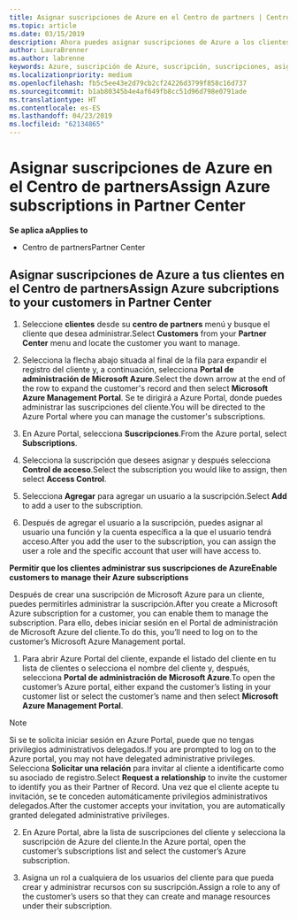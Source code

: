 ```yaml
---
title: Asignar suscripciones de Azure en el Centro de partners | Centro de partners
ms.topic: article
ms.date: 03/15/2019
description: Ahora puedes asignar suscripciones de Azure a los clientes en el Centro de partners. También puedes permitirles que administren las suscripciones por sí mismos.
author: LauraBrenner
ms.author: labrenne
keywords: Azure, suscripción de Azure, suscripción, suscripciones, asignar suscripción, administrar suscripción de azure
ms.localizationpriority: medium
ms.openlocfilehash: fb5c5ee43e2d79cb2cf24226d3799f858c16d737
ms.sourcegitcommit: b1ab80345b4e4af649fb8cc51d96d798e0791ade
ms.translationtype: HT
ms.contentlocale: es-ES
ms.lasthandoff: 04/23/2019
ms.locfileid: "62134865"
---
```

# <a name="assign-azure-subscriptions-in-partner-center"></a><span data-ttu-id="d2f13-104">Asignar suscripciones de Azure en el Centro de partners</span><span class="sxs-lookup"><span data-stu-id="d2f13-104">Assign Azure subscriptions in Partner Center</span></span>

<span data-ttu-id="d2f13-105">**Se aplica a**</span><span class="sxs-lookup"><span data-stu-id="d2f13-105">**Applies to**</span></span>

-  <span data-ttu-id="d2f13-106">Centro de partners</span><span class="sxs-lookup"><span data-stu-id="d2f13-106">Partner Center</span></span>
 
## <a name="assign-azure-subcriptions-to-your-customers-in-partner-center"></a><span data-ttu-id="d2f13-107">Asignar suscripciones de Azure a tus clientes en el Centro de partners</span><span class="sxs-lookup"><span data-stu-id="d2f13-107">Assign Azure subcriptions to your customers in Partner Center</span></span>

1. <span data-ttu-id="d2f13-108">Seleccione **clientes** desde su **centro de partners** menú y busque el cliente que desea administrar.</span><span class="sxs-lookup"><span data-stu-id="d2f13-108">Select **Customers** from your **Partner Center** menu and locate the customer you want to manage.</span></span>

2.  <span data-ttu-id="d2f13-109">Selecciona la flecha abajo situada al final de la fila para expandir el registro del cliente y, a continuación, selecciona **Portal de administración de Microsoft Azure**.</span><span class="sxs-lookup"><span data-stu-id="d2f13-109">Select the down arrow at the end of the row to expand the customer's record and then select **Microsoft Azure Management Portal**.</span></span> <span data-ttu-id="d2f13-110">Se te dirigirá a Azure Portal, donde puedes administrar las suscripciones del cliente.</span><span class="sxs-lookup"><span data-stu-id="d2f13-110">You will be directed to the Azure Portal where you can manage the customer's subscriptions.</span></span> 

4. <span data-ttu-id="d2f13-111">En Azure Portal, selecciona **Suscripciones**.</span><span class="sxs-lookup"><span data-stu-id="d2f13-111">From the Azure portal, select **Subscriptions**.</span></span>

5. <span data-ttu-id="d2f13-112">Selecciona la suscripción que desees asignar y después selecciona **Control de acceso**.</span><span class="sxs-lookup"><span data-stu-id="d2f13-112">Select the subscription you would like to assign, then select **Access Control**.</span></span>

6. <span data-ttu-id="d2f13-113">Selecciona **Agregar** para agregar un usuario a la suscripción.</span><span class="sxs-lookup"><span data-stu-id="d2f13-113">Select **Add** to add a user to the subscription.</span></span> 

7. <span data-ttu-id="d2f13-114">Después de agregar el usuario a la suscripción, puedes asignar al usuario una función y la cuenta específica a la que el usuario tendrá acceso.</span><span class="sxs-lookup"><span data-stu-id="d2f13-114">After you add the user to the subscription, you can assign the user a role and the specific account that user will have access to.</span></span> 

<span data-ttu-id="d2f13-115">**Permitir que los clientes administrar sus suscripciones de Azure**</span><span class="sxs-lookup"><span data-stu-id="d2f13-115">**Enable customers to manage their Azure subscriptions**</span></span>

<span data-ttu-id="d2f13-116">Después de crear una suscripción de Microsoft Azure para un cliente, puedes permitirles administrar la suscripción.</span><span class="sxs-lookup"><span data-stu-id="d2f13-116">After you create a Microsoft Azure subscription for a customer, you can enable them to manage the subscription.</span></span> <span data-ttu-id="d2f13-117">Para ello, debes iniciar sesión en el Portal de administración de Microsoft Azure del cliente.</span><span class="sxs-lookup"><span data-stu-id="d2f13-117">To do this, you’ll need to log on to the customer’s Microsoft Azure Management portal.</span></span> 

1.  <span data-ttu-id="d2f13-118">Para abrir Azure Portal del cliente, expande el listado del cliente en tu lista de clientes o selecciona el nombre del cliente y, después, selecciona **Portal de administración de Microsoft Azure**.</span><span class="sxs-lookup"><span data-stu-id="d2f13-118">To open the customer’s Azure portal, either expand the customer’s listing in your customer list or select the customer’s name and then select **Microsoft Azure Management Portal**.</span></span>
    
> [!NOTE]  
> <span data-ttu-id="d2f13-119">Si se te solicita iniciar sesión en Azure Portal, puede que no tengas privilegios administrativos delegados.</span><span class="sxs-lookup"><span data-stu-id="d2f13-119">If you are prompted to log on to the Azure portal, you may not have delegated administrative privileges.</span></span> <span data-ttu-id="d2f13-120">Selecciona **Solicitar una relación** para invitar al cliente a identificarte como su asociado de registro.</span><span class="sxs-lookup"><span data-stu-id="d2f13-120">Select **Request a relationship** to invite the customer to identify you as their Partner of Record.</span></span> <span data-ttu-id="d2f13-121">Una vez que el cliente acepte tu invitación, se te conceden automáticamente privilegios administrativos delegados.</span><span class="sxs-lookup"><span data-stu-id="d2f13-121">After the customer accepts your invitation, you are automatically granted delegated administrative privileges.</span></span> 

2.  <span data-ttu-id="d2f13-122">En Azure Portal, abre la lista de suscripciones del cliente y selecciona la suscripción de Azure del cliente.</span><span class="sxs-lookup"><span data-stu-id="d2f13-122">In the Azure portal, open the customer’s subscriptions list and select the customer’s Azure subscription.</span></span>

3.  <span data-ttu-id="d2f13-123">Asigna un rol a cualquiera de los usuarios del cliente para que pueda crear y administrar recursos con su suscripción.</span><span class="sxs-lookup"><span data-stu-id="d2f13-123">Assign a role to any of the customer’s users so that they can create and manage resources under their subscription.</span></span>


